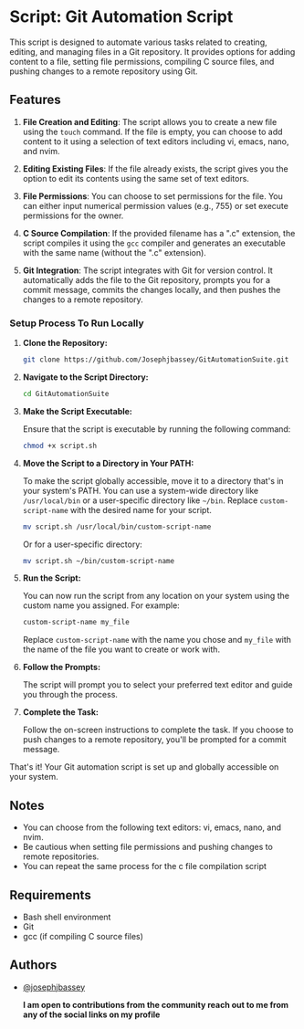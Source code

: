 # Script: Git Automation Script

This script is designed to automate various tasks related to creating, editing, and managing files in a Git repository. It provides options for adding content to a file, setting file permissions, compiling C source files, and pushing changes to a remote repository using Git.

## Features

1. **File Creation and Editing**: The script allows you to create a new file using the `touch` command. If the file is empty, you can choose to add content to it using a selection of text editors including vi, emacs, nano, and nvim.

2. **Editing Existing Files**: If the file already exists, the script gives you the option to edit its contents using the same set of text editors.

3. **File Permissions**: You can choose to set permissions for the file. You can either input numerical permission values (e.g., 755) or set execute permissions for the owner.

4. **C Source Compilation**: If the provided filename has a ".c" extension, the script compiles it using the `gcc` compiler and generates an executable with the same name (without the ".c" extension).

5. **Git Integration**: The script integrates with Git for version control. It automatically adds the file to the Git repository, prompts you for a commit message, commits the changes locally, and then pushes the changes to a remote repository.

### Setup Process To Run Locally

1. **Clone the Repository:**

   ```bash
   git clone https://github.com/Josephjbassey/GitAutomationSuite.git
   ```


2. **Navigate to the Script Directory:**

   ```bash
   cd GitAutomationSuite
   ```


3. **Make the Script Executable:**

   Ensure that the script is executable by running the following command:

   ```bash
   chmod +x script.sh
   ```


4. **Move the Script to a Directory in Your PATH:**

   To make the script globally accessible, move it to a directory that's in your system's PATH. You can use a system-wide directory like `/usr/local/bin` or a user-specific directory like `~/bin`. Replace `custom-script-name` with the desired name for your script.

   ```bash
   mv script.sh /usr/local/bin/custom-script-name
   ```

   Or for a user-specific directory:

   ```bash
   mv script.sh ~/bin/custom-script-name
   ```

6. **Run the Script:**

   You can now run the script from any location on your system using the custom name you assigned. For example:

   ```bash
   custom-script-name my_file
   ```

   Replace `custom-script-name` with the name you chose and `my_file` with the name of the file you want to create or work with.

7. **Follow the Prompts:**

   The script will prompt you to select your preferred text editor and guide you through the process.

8. **Complete the Task:**

   Follow the on-screen instructions to complete the task. If you choose to push changes to a remote repository, you'll be prompted for a commit message.

That's it! Your Git automation script is set up and globally accessible on your system.

## Notes

- You can choose from the following text editors: vi, emacs, nano, and nvim.
- Be cautious when setting file permissions and pushing changes to remote repositories.
- You can repeat the same process for the c file compilation script

## Requirements

- Bash shell environment
- Git
- gcc (if compiling C source files)

## Authors

- [@josephjbassey](https://www.github.com/josephjbassey)


  **I am open to contributions from the community reach out to me from any of the social links on my profile**



